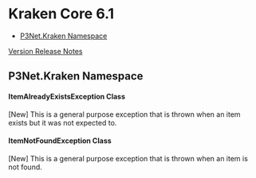 # Kraken Core 6.1

- [P3Net.Kraken Namespace](#p3net-kraken-namespace)

[Version Release Notes](readme.md)

## P3Net.Kraken Namespace

#### ItemAlreadyExistsException Class

[New] This is a general purpose exception that is thrown when an item exists but it was not expected to.

#### ItemNotFoundException Class

[New] This is a general purpose exception that is thrown when an item is not found.